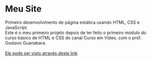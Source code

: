 # Meu Site
Primeiro desenvolvimento de página estática usando HTML, CSS e JavaScript. <br>
Este é o meu primeiro projeto depois de ter feito o primeiro módulo do curso básico de HTML e CSS do canal Curso em Vídeo, com o prof. Gustavo Guanabara.<br><br>
<a href="https://www.borge.com.br/teste" target="_blank">Ele pode ser visto através deste link</a>
